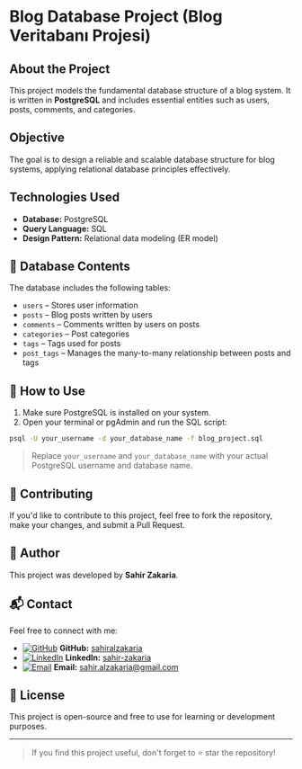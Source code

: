 # Blog Database Project (Blog Veritabanı Projesi)

## About the Project


This project models the fundamental database structure of a blog system. It is written in **PostgreSQL** and includes essential entities such as users, posts, comments, and categories.

## Objective

The goal is to design a reliable and scalable database structure for blog systems, applying relational database principles effectively.

## Technologies Used


- **Database:** PostgreSQL
- **Query Language:** SQL
- **Design Pattern:** Relational data modeling (ER model)


## 📄 Database Contents

The database includes the following tables:

- `users` – Stores user information
- `posts` – Blog posts written by users
- `comments` – Comments written by users on posts
- `categories` – Post categories
- `tags` – Tags used for posts
- `post_tags` – Manages the many-to-many relationship between posts and tags


## 🧪 How to Use


1. Make sure PostgreSQL is installed on your system.
2. Open your terminal or pgAdmin and run the SQL script:

```bash
psql -U your_username -d your_database_name -f blog_project.sql
```

> Replace `your_username` and `your_database_name` with your actual PostgreSQL username and database name.

## 📝 Contributing

If you'd like to contribute to this project, feel free to fork the repository, make your changes, and submit a Pull Request.



## 👤 Author

This project was developed by **Sahir Zakaria**.

## 📬 Contact


Feel free to connect with me:

- [![GitHub](https://img.shields.io/badge/GitHub-100000?style=flat&logo=github&logoColor=white)](https://github.com/sahiralzakaria) **GitHub:** [sahiralzakaria](https://github.com/sahiralzakaria)  
- [![LinkedIn](https://img.shields.io/badge/LinkedIn-0A66C2?style=flat&logo=linkedin&logoColor=white)](https://www.linkedin.com/in/sahir-zakaria-39873531b) **LinkedIn:** [sahir-zakaria](https://www.linkedin.com/in/sahir-zakaria-39873531b)  
- [![Email](https://img.shields.io/badge/Email-D14836?style=flat&logo=gmail&logoColor=white)](mailto:sahir.alzakaria@gmail.com) **Email:** sahir.alzakaria@gmail.com

## 📃 License

This project is open-source and free to use for learning or development purposes.

---

> If you find this project useful, don't forget to ⭐ star the repository!
